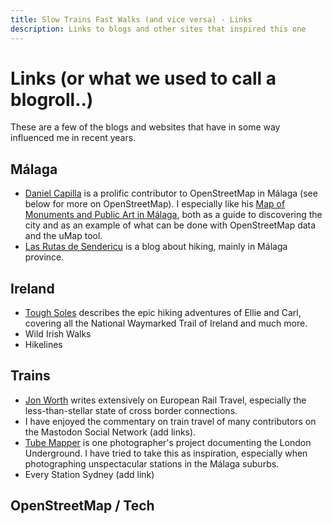 ```yaml
---
title: Slow Trains Fast Walks (and vice versa) - Links
description: Links to blogs and other sites that inspired this one
---
```


# Links (or what we used to call a blogroll..)

These are a few of the blogs and websites that have in some way influenced me in recent years.

## Málaga
- [Daniel Capilla](https://dcapillae.wordpress.com/ "Daniel Capilla's Blog") is a prolific contributor to OpenStreetMap in Málaga (see below for more on OpenStreetMap). I especially like his [Map of Monuments and Public Art in Málaga](https://umap.openstreetmap.fr/es/map/monumentos-conmemorativos-y-arte-publico-de-malaga_855088 "Map of Monuments and Public Art in Málaga"), both as a guide to discovering the city and as an example of what can be done with OpenStreetMap data and the uMap tool.
- [Las Rutas de Sendericu](https://sendericu.blogspot.com/ "Las Rutas de Sendericu") is a blog about hiking, mainly in Málaga province.

## Ireland
- [Tough Soles](https://toughsoles.ie/ "Tough Soles") describes the epic hiking adventures of Ellie and Carl, covering all the National Waymarked Trail of Ireland and much more.
- Wild Irish Walks
- Hikelines

## Trains
- [Jon Worth](https://jonworth.eu/ "Jon Worth - independent railway commentator") writes extensively on European Rail Travel, especially the less-than-stellar state of cross border connections.
- I have enjoyed the commentary on train travel of many contributors on the Mastodon Social Network (add links).
- [Tube Mapper](https://tubemapper.com/ "Tube Mapper - Photography around London Underground") is one photographer's project documenting the London Underground. I have tried to take this as inspiration, especially when photographing unspectacular stations in the Málaga suburbs.  
- Every Station Sydney (add link)

## OpenStreetMap / Tech

